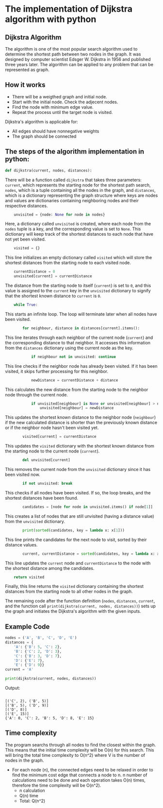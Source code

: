# The implementation of Dijkstra algorithm with python 

## Dijkstra Algorithm

The algorithm is one of the most popular search algorithm used to determine the shortest path between two nodes in the graph. It was designed by computer scientist Edsger W. Dijkstra in 1956 and published three years later. The algorithm can be applied to any problem that can be represented as graph. 

## How it works

* There will be a weigthed graph and initial node.
* Start with the initial node. Check the adjecent nodes.
* Find the node with minimum edge value. 
* Repeat the process until the target node is visited.



Dijkstra's algorithm is applicable for:
* All edges should have nonnegative weights 
* The graph should be connected 

## The steps of the algorithm implementation in python:

```python
def dijkstra(current, nodes, distances):
```
There will be a function called `dijkstra` that takes three parameters: `current`, which represents the starting node for the shortest path search, `nodes`, which is a tuple containing all the nodes in the graph, and `distances`, which is a dictionary representing the graph structure where keys are nodes and values are dictionaries containing neighboring nodes and their respective distances.

```python
    unvisited = {node: None for node in nodes}
```
Here, a dictionary called `unvisited` is created, where each node from the `nodes` tuple is a key, and the corresponding value is set to `None`. This dictionary will keep track of the shortest distances to each node that have not yet been visited.

```python
    visited = {}
```
This line initializes an empty dictionary called `visited` which will store the shortest distances from the starting node to each visited node.

```python
    currentDistance = 0
    unvisited[current] = currentDistance
```
The distance from the starting node to itself (`current`) is set to `0`, and this value is assigned to the `current` key in the `unvisited` dictionary to signify that the shortest known distance to `current` is `0`.

```python
    while True:
```
This starts an infinite loop. The loop will terminate later when all nodes have been visited.

```python
        for neighbour, distance in distances[current].items():
```
This line iterates through each neighbor of the current node (`current`) and the corresponding distance to that neighbor. It accesses this information from the `distances` dictionary using the current node as the key.

```python
            if neighbour not in unvisited: continue
```
This line checks if the neighbor node has already been visited. If it has been visited, it skips further processing for this neighbor.

```python
            newDistance = currentDistance + distance
```
This calculates the new distance from the starting node to the neighbor node through the current node.

```python
            if unvisited[neighbour] is None or unvisited[neighbour] > newDistance:
                unvisited[neighbour] = newDistance
```
This updates the shortest known distance to the neighbor node (`neighbour`) if the new calculated distance is shorter than the previously known distance or if the neighbor node hasn't been visited yet.

```python
        visited[current] = currentDistance
```
This updates the `visited` dictionary with the shortest known distance from the starting node to the current node (`current`).

```python
        del unvisited[current]
```
This removes the current node from the `unvisited` dictionary since it has been visited now.

```python
        if not unvisited: break
```
This checks if all nodes have been visited. If so, the loop breaks, and the shortest distances have been found.

```python
        candidates = [node for node in unvisited.items() if node[1]]
```
This creates a list of nodes that are still unvisited (having a distance value) from the `unvisited` dictionary.

```python
        print(sorted(candidates, key = lambda x: x[1]))
```
This line prints the candidates for the next node to visit, sorted by their distance values.

```python
        current, currentDistance = sorted(candidates, key = lambda x: x[1])[0]
```
This line updates the `current` node and `currentDistance` to the node with the shortest distance among the candidates.

```python
    return visited
```
Finally, this line returns the `visited` dictionary containing the shortest distances from the starting node to all other nodes in the graph.

The remaining code after the function definition (`nodes`, `distances`, `current`, and the function call `print(dijkstra(current, nodes, distances))`) sets up the graph and initiates the Dijkstra's algorithm with the given inputs.

## Example Code 
````py
nodes = ('A', 'B', 'C', 'D', 'E')
distances = {
    'A': {'B': 5, 'C': 2},
    'B': {'C': 2, 'D': 3},
    'C': {'B': 3, 'D': 7},
    'D': {'E': 7},
    'E': {'D': 9}}
current = 'A'
  
print(dijkstra(current, nodes, distances))
````

Output:

````

[('C', 2), ('B', 5)]
[('B', 5), ('D', 9)]
[('D', 8)]
[('E', 15)]
{'A': 0, 'C': 2, 'B': 5, 'D': 8, 'E': 15}

````
## Time complexity

The program searchs through all nodes to find the closest within the graph. This means that the initial time complexity will be O(n) for this search. This will bring the total time complexity to O(n^2) where V is the number of nodes in the graph. 

* For each node (n), the connected edges need to be relaxed in order to find the minimum cost edge that connects a node to n. n number of calculations need to be done and each operation takes O(n) times, therefore the time complexity will be  O(n^2).
     * n calculation 
     * Q(n) time
     * Total: Q(n^2)

